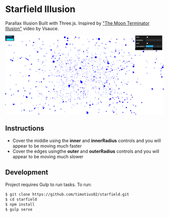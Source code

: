 # Starfield Illusion
Parallax Illusion Built with Three.js. Inspired by ["The Moon Terminator Illusion"](https://www.youtube.com/watch?v=Y2gTSjoEExc&t=8m11s) video by Vsauce. 

![Screenshot](starfield.png?raw=true)

## Instructions
* Cover the middle using the **inner** and **innerRadius** controls and you will appear to be moving much faster 
* Cover the edges usingthe **outer** and **outerRadius** controls and you will appear to be moving much slower

## Development
Project requires Gulp to run tasks. To run:

```bh
$ git clone https://github.com/timotius02/starfield.git
$ cd starfield
$ npm install
$ gulp serve
```
